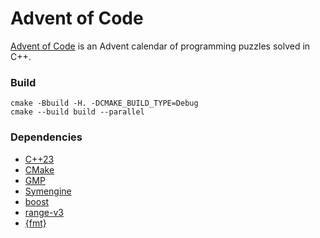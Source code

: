 Advent of Code
==============

[Advent of Code](https://adventofcode.com) is an Advent calendar of programming puzzles solved in C++.

### Build

```
cmake -Bbuild -H. -DCMAKE_BUILD_TYPE=Debug
cmake --build build --parallel
```

### Dependencies

* [C++23](https://en.cppreference.com/w/cpp/23)
* [CMake](https://cmake.org)
* [GMP](https://gmplib.org)
* [Symengine](https://symengine.org)
* [boost](https://www.boost.org)
* [range-v3](https://ericniebler.github.io/range-v3)
* [{fmt}](https://fmt.dev)
